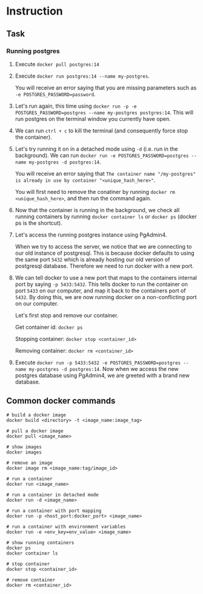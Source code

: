 # Instruction

## Task 

### Running postgres 

1. Execute `docker pull postgres:14` 

2. Execute `docker run postgres:14 --name my-postgres`. 

    You will receive an error saying that you are missing parameters such as `-e POSTGRES_PASSWORD=password`. 

3. Let's run again, this time using `docker run -p -e POSTGRES_PASSWORD=postgres --name my-postgres postgres:14`. This will run postgres on the terminal window you currently have open. 

4. We can run `ctrl + c` to kill the terminal (and consequently force stop the container). 

5. Let's try running it on in a detached mode using `-d` (i.e. run in the background). We can run `docker run -e POSTGRES_PASSWORD=postgres --name my-postgres -d postgres:14`. 

    You will receive an error saying that `The container name "/my-postgres" is already in use by container "<unique_hash_here>"`.

    You will first need to remove the conatiner by running `docker rm <unique_hash_here>`, and then run the command again. 

6. Now that the container is running in the background, we check all running containers by running `docker container ls` or `docker ps` (docker ps is the shortcut). 

7. Let's access the running postgres instance using PgAdmin4. 

    When we try to access the server, we notice that we are connecting to our old instance of postgresql. This is because docker defaults to using the same port `5432` which is already hosting our old version of postgresql database. Therefore we need to run docker with a new port.  

7. We can tell docker to use a new port that maps to the containers internal port by saying `-p 5433:5432`. This tells docker to run the container on port `5433` on our computer, and map it back to the containers port of `5432`. By doing this, we are now running docker on a non-conflicting port on our computer. 

    Let's first stop and remove our container. 
    
    Get container id: `docker ps` 

    Stopping container: `docker stop <container_id>` 

    Removing container: `docker rm <container_id>` 

8. Execute `docker run -p 5433:5432 -e POSTGRES_PASSWORD=postgres --name my-postgres -d postgres:14`. Now when we access the new postgres database using PgAdmin4, we are greeted with a brand new database. 

## Common docker commands 

```
# build a docker image  
docker build <directory> -t <image_name:image_tag>

# pull a docker image 
docker pull <image_name>

# show images
docker images 

# remove an image 
docker image rm <image_name:tag/image_id>

# run a container 
docker run <image_name>

# run a container in detached mode 
docker run -d <image_name>

# run a container with port mapping 
docker run -p <host_port:docker_port> <image_name>

# run a container with environment variables 
docker run -e <env_key=env_value> <image_name>

# show running containers 
docker ps 
docker container ls 

# stop container 
docker stop <container_id>

# remove container 
docker rm <container_id>
```